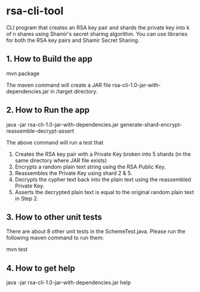 # rsa-cli-tool
CLI program that creates an RSA key pair and shards the private key into k of n shares using Shamir's secret sharing algorithm. You can use libraries for both the RSA key pairs and Shamir Secret Sharing.

## 1.	How to Build the app
mvn package

The maven command will create a JAR file rsa-cli-1.0-jar-with-dependencies.jar in /target directory.

## 2.	How to Run the app
java -jar rsa-cli-1.0-jar-with-dependencies.jar generate-shard-encrypt-reassemble-decrypt-assert <plainTextWithoutSpace>

The above command will run a test that 
1.	Creates the RSA key pair with a Private Key broken into 5 shards (in the same directory where JAR file exists)
2.	Encrypts a random plain text string using the RSA Public Key.
3.	Reassembles the Private Key using shard 2 & 5.
4.	Decrypts the cypher text back into the plain text using the reassembled Private Key.
5.	Asserts the decrypted plain text is equal to the original random plain text in Step 2.


## 3.	How to other unit tests
There are about 8 other unit tests in the SchemeTest.java. Please run the following maven command to run them:

mvn test


## 4. How to get help

java -jar rsa-cli-1.0-jar-with-dependencies.jar help


